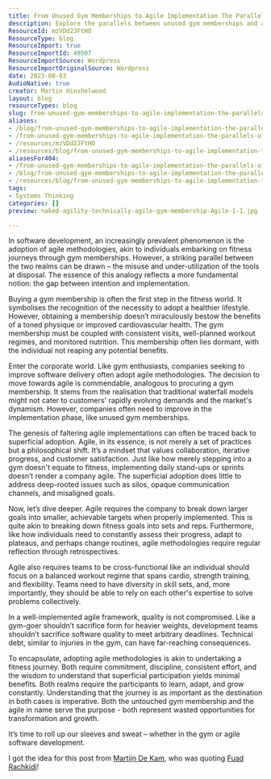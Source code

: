```yaml
---
title: From Unused Gym Memberships to Agile Implementation The Parallels of Misapplied Investments
description: Explore the parallels between unused gym memberships and agile implementation. Discover how commitment and consistent effort drive true transformation in both realms.
ResourceId: mzVDd2JFtHO
ResourceType: blog
ResourceImport: true
ResourceImportId: 49507
ResourceImportSource: Wordpress
ResourceImportOriginalSource: Wordpress
date: 2023-08-03
AudioNative: true
creator: Martin Hinshelwood
layout: blog
resourceTypes: blog
slug: from-unused-gym-memberships-to-agile-implementation-the-parallels-of-misapplied-investments
aliases:
- /blog/from-unused-gym-memberships-to-agile-implementation-the-parallels-of-misapplied-investments
- /from-unused-gym-memberships-to-agile-implementation-the-parallels-of-misapplied-investments
- /resources/mzVDd2JFtHO
- /resources/blog/from-unused-gym-memberships-to-agile-implementation-the-parallels-of-misapplied-investments
aliasesFor404:
- /from-unused-gym-memberships-to-agile-implementation-the-parallels-of-misapplied-investments
- /blog/from-unused-gym-memberships-to-agile-implementation-the-parallels-of-misapplied-investments
- /resources/blog/from-unused-gym-memberships-to-agile-implementation-the-parallels-of-misapplied-investments
tags:
- Systems Thinking
categories: []
preview: naked-agility-technically-agile-gym-membership-Agile-1-1.jpg

---
```

In software development, an increasingly prevalent phenomenon is the adoption of agile methodologies, akin to individuals embarking on fitness journeys through gym memberships. However, a striking parallel between the two realms can be drawn – the misuse and under-utilization of the tools at disposal. The essence of this analogy reflects a more fundamental notion: the gap between intention and implementation.

Buying a gym membership is often the first step in the fitness world. It symbolises the recognition of the necessity to adopt a healthier lifestyle. However, obtaining a membership doesn’t miraculously bestow the benefits of a toned physique or improved cardiovascular health. The gym membership must be coupled with consistent visits, well-planned workout regimes, and monitored nutrition. This membership often lies dormant, with the individual not reaping any potential benefits.

Enter the corporate world. Like gym enthusiasts, companies seeking to improve software delivery often adopt agile methodologies. The decision to move towards agile is commendable, analogous to procuring a gym membership. It stems from the realisation that traditional waterfall models might not cater to customers' rapidly evolving demands and the market's dynamism. However, companies often need to improve in the implementation phase, like unused gym memberships.

The genesis of faltering agile implementations can often be traced back to superficial adoption. Agile, in its essence, is not merely a set of practices but a philosophical shift. It’s a mindset that values collaboration, iterative progress, and customer satisfaction. Just like how merely stepping into a gym doesn't equate to fitness, implementing daily stand-ups or sprints doesn’t render a company agile. The superficial adoption does little to address deep-rooted issues such as silos, opaque communication channels, and misaligned goals.

Now, let’s dive deeper. Agile requires the company to break down larger goals into smaller, achievable targets when properly implemented. This is quite akin to breaking down fitness goals into sets and reps. Furthermore, like how individuals need to constantly assess their progress, adapt to plateaus, and perhaps change routines, agile methodologies require regular reflection through retrospectives.

Agile also requires teams to be cross-functional like an individual should focus on a balanced workout regime that spans cardio, strength training, and flexibility. Teams need to have diversity in skill sets, and, more importantly, they should be able to rely on each other's expertise to solve problems collectively.

In a well-implemented agile framework, quality is not compromised. Like a gym-goer shouldn’t sacrifice form for heavier weights, development teams shouldn’t sacrifice software quality to meet arbitrary deadlines. Technical debt, similar to injuries in the gym, can have far-reaching consequences.

To encapsulate, adopting agile methodologies is akin to undertaking a fitness journey. Both require commitment, discipline, consistent effort, and the wisdom to understand that superficial participation yields minimal benefits. Both realms require the participants to learn, adapt, and grow constantly. Understanding that the journey is as important as the destination in both cases is imperative. Both the untouched gym membership and the agile in name serve the purpose - both represent wasted opportunities for transformation and growth.

It’s time to roll up our sleeves and sweat – whether in the gym or agile software development.

I got the idea for this post from [Martijn De Kam](https://www.linkedin.com/in/fuadrachkidi?miniProfileUrn=urn%3Ali%3Afs_miniProfile%3AACoAAAK1xtgBNH79B88eHlOOipVUpV1J81vNJs8), who was quoting [Fuad Rachkidi](https://www.linkedin.com/in/fuadrachkidi?miniProfileUrn=urn%3Ali%3Afs_miniProfile%3AACoAAAK1xtgBNH79B88eHlOOipVUpV1J81vNJs8)!
